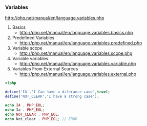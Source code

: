 ### Variables

http://php.net/manual/en/language.variables.php

1. Basics
    - http://php.net/manual/en/language.variables.basics.php
2. Predefined Variables
    - http://php.net/manual/en/language.variables.predefined.php
3. Variable scope
    - http://php.net/manual/en/language.variables.scope.php
4. Variable variables
    - http://php.net/manual/en/language.variables.variable.php
5. Variables From External Sources 
    - http://php.net/manual/en/language.variables.external.php
    

```PHP
<?php

define('IA','I Can have a diferance case',true);
define('NOT_CLEAR','I have a strong case');

echo IA . PHP_EOL;
echo Ia . PHP_EOL;
echo NOT_CLEAR . PHP_EOL;
echo Not_clear . PHP_EOL; // EROR
```